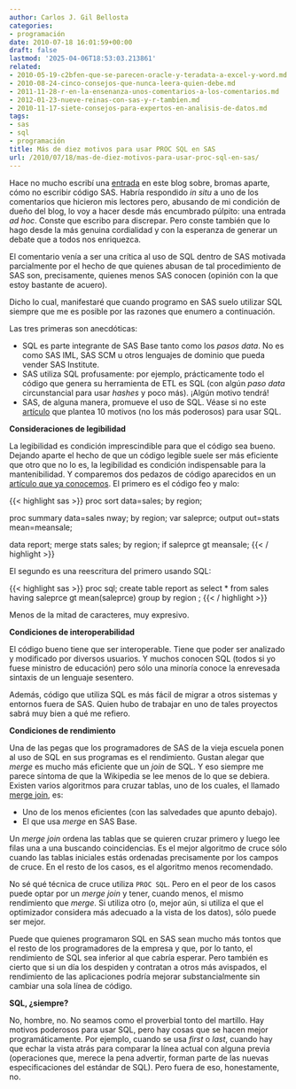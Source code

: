 ```yaml
---
author: Carlos J. Gil Bellosta
categories:
- programación
date: 2010-07-18 16:01:59+00:00
draft: false
lastmod: '2025-04-06T18:53:03.213861'
related:
- 2010-05-19-c2bfen-que-se-parecen-oracle-y-teradata-a-excel-y-word.md
- 2010-08-24-cinco-consejos-que-nunca-leera-quien-debe.md
- 2011-11-28-r-en-la-ensenanza-unos-comentarios-a-los-comentarios.md
- 2012-01-23-nueve-reinas-con-sas-y-r-tambien.md
- 2010-11-17-siete-consejos-para-expertos-en-analisis-de-datos.md
tags:
- sas
- sql
- programación
title: Más de diez motivos para usar PROC SQL en SAS
url: /2010/07/18/mas-de-diez-motivos-para-usar-proc-sql-en-sas/
---
```


Hace no mucho escribí una [entrada](https://datanalytics.com/2010/07/03/¿programa-vd-en-sas-¡aprenda-a-ser-indispensable/) en este blog sobre, bromas aparte, cómo no escribir código SAS. Habría respondido _in situ_ a uno de los comentarios que hicieron mis lectores pero, abusando de mi condición de dueño del blog, lo voy a hacer desde más encumbrado púlpito: una entrada _ad hoc_. Conste que escribo para discrepar. Pero conste también que lo hago desde la más genuina cordialidad y con la esperanza de generar un debate que a todos nos enriquezca.

El comentario venía a ser una crítica al uso de SQL dentro de SAS motivada parcialmente por el hecho de que quienes abusan de tal procedimiento de SAS son, precisamente, quienes menos SAS conocen (opinión con la que estoy bastante de acuero).

Dicho lo cual, manifestaré que cuando programo en SAS suelo utilizar SQL siempre que me es posible por las razones que enumero a continuación.

Las tres primeras son anecdóticas:


* SQL es parte integrante de SAS Base tanto como los _pasos data_. No es como SAS IML, SAS SCM u otros lenguajes de dominio que pueda vender SAS Institute.
* SAS utiliza SQL profusamente: por ejemplo, prácticamente todo el código que genera su herramienta de ETL es SQL (con algún _paso data_ circunstancial para usar _hashes_ y poco más). ¡Algún motivo tendrá!
* SAS, de alguna manera, promueve el uso de SQL. Véase si no este [artículo](http://www2.sas.com/proceedings/sugi23/Handson/p131.pdf) que plantea 10 motivos (no los más poderosos) para usar SQL.

**Consideraciones de legibilidad**

La legibilidad es condición imprescindible para que el código sea bueno. Dejando aparte el hecho de que un código legible suele ser más eficiente que otro que no lo es, la legibilidad es condición indispensable para la mantenibilidad. Y comparemos dos pedazos de código aparecidos en un [artículo que ya conocemos](http://www.caloxy.com/papers/80JobSecuritySpecialist.pdf). El primero es el código feo y malo:

{{< highlight sas >}}
proc sort data=sales;
by region;

proc summary data=sales nway;
	by region;
	var saleprce;
	output out=stats
	mean=meansale;

data report;
	merge stats sales;
	by region;
	if saleprce gt meansale;
{{< / highlight >}}


El segundo es una reescritura del primero usando SQL:

{{< highlight sas >}}
proc sql;
	create table report as
	select * from sales
	having saleprce gt mean(saleprce)
	group by region
	;
{{< / highlight >}}

Menos de la mitad de caracteres, muy expresivo.

**Condiciones de interoperabilidad**

El código bueno tiene que ser interoperable. Tiene que poder ser analizado y modificado por diversos usuarios. Y muchos conocen SQL (todos si yo fuese ministro de educación) pero sólo una minoría conoce la enrevesada sintaxis de un lenguaje sesentero.

Además, código que utiliza SQL es más fácil de migrar a otros sistemas y entornos fuera de SAS. Quien hubo de trabajar en uno de tales proyectos sabrá muy bien a qué me refiero.

**Condiciones de rendimiento**

Una de las pegas que los programadores de SAS de la vieja escuela ponen al uso de SQL en sus programas es el rendimiento. Gustan alegar que _merge_ es mucho más eficiente que un _join_ de SQL. Y eso siempre me parece síntoma de que la Wikipedia se lee menos de lo que se debiera. Existen varios algoritmos para cruzar tablas, uno de los cuales, el llamado [merge join](http://en.wikipedia.org/wiki/Sort-merge_join), es:


* Uno de los menos eficientes (con las salvedades que apunto debajo).
* El que usa _merge_ en SAS Base.

Un _merge join_ ordena las tablas que se quieren cruzar primero y luego lee filas una a una buscando coincidencias. Es el mejor algoritmo de cruce sólo cuando las tablas iniciales estás ordenadas precisamente por los campos de cruce. En el resto de los casos, es el algoritmo menos recomendado.

No sé qué técnica de cruce utiliza `PROC SQL`. Pero en el peor de los casos puede optar por un _merge join_ y tener, cuando menos, el mismo rendimiento que _merge_. Si utiliza otro (o, mejor aún, si utiliza el que el optimizador considera más adecuado a la vista de los datos), sólo puede ser mejor.

Puede que quienes programaron SQL en SAS sean mucho más tontos que el resto de los programadores de la empresa y que, por lo tanto, el rendimiento de SQL sea inferior al que cabría esperar. Pero también es cierto que si un día los despiden y contratan a otros más avispados, el rendimiento de las aplicaciones podría mejorar substancialmente sin cambiar una sola línea de código.

**SQL, ¿siempre?**

No, hombre, no. No seamos como el proverbial tonto del martillo. Hay motivos poderosos para usar SQL, pero hay cosas que se hacen mejor programáticamente. Por ejemplo, cuando se usa _first_ o _last_, cuando hay que echar la vista atrás para comparar la línea actual con alguna previa (operaciones que, merece la pena advertir, forman parte de las nuevas especificaciones del estándar de SQL). Pero fuera de eso, honestamente, no.